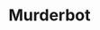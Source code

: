 ---
layout: movie-review
title: "Murderbot"
director: 
type: movie
released: 2025
started: 2025-05-22
watched: 
stars: 
status: watching
streaming_service: Apple TV
streaming_link: https://tv.apple.com/us/show/murderbot/umc.cmc.5owrzntj9v1gpg31wshflud03
episodes: 10
tags: shows
letterboxd_slug: 
categories: [science-fiction, action, comedy]
poster: "/assets/img/movie_posters/murderbot.jpeg"
---
